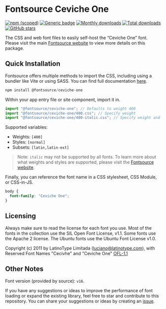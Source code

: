 # Fontsource Ceviche One

[![npm (scoped)](https://img.shields.io/npm/v/@fontsource/ceviche-one?color=brightgreen)](https://www.npmjs.com/package/@fontsource/ceviche-one) [![Generic badge](https://img.shields.io/badge/fontsource-passing-brightgreen)](https://github.com/fontsource/fontsource) [![Monthly downloads](https://badgen.net/npm/dm/@fontsource/ceviche-one)](https://github.com/fontsource/fontsource) [![Total downloads](https://badgen.net/npm/dt/@fontsource/ceviche-one)](https://github.com/fontsource/fontsource) [![GitHub stars](https://img.shields.io/github/stars/fontsource/fontsource.svg?style=social&label=Star)](https://github.com/fontsource/fontsource/stargazers)

The CSS and web font files to easily self-host the “Ceviche One” font. Please visit the main [Fontsource website](https://fontsource.org/fonts/ceviche-one) to view more details on this package.

## Quick Installation

Fontsource offers multiple methods to import the CSS, including using a bundler like Vite or using SASS. You can find full documentation [here](https://fontsource.org/docs/getting-started/introduction).

```javascript
npm install @fontsource/ceviche-one
```

Within your app entry file or site component, import it in.

```javascript
import "@fontsource/ceviche-one"; // Defaults to weight 400
import "@fontsource/ceviche-one/400.css"; // Specify weight
import "@fontsource/ceviche-one/400-italic.css"; // Specify weight and style
```

Supported variables:
- Weights: `[400]`
- Styles: `[normal]`
- Subsets: `[latin,latin-ext]`

> Note: `italic` may not be supported by all fonts. To learn more about what weights and styles are supported, please visit the [Fontsource website](https://fontsource.org/fonts/ceviche-one).

Finally, you can reference the font name in a CSS stylesheet, CSS Module, or CSS-in-JS.

```css
body {
  font-family: "Ceviche One";
}
```

## Licensing
Always make sure to read the license for each font you use. Most of the fonts in the collection use the SIL Open Font License, v1.1. Some fonts use the Apache 2 license. The Ubuntu fonts use the Ubuntu Font License v1.0.

Copyright (c) 2011 by LatinoType Limitada (luciano@latinotype.com), with Reserved Font Names "Cecivhe" and "Ceviche One"
[OFL-1.1](http://scripts.sil.org/OFL)

## Other Notes
Font version (provided by source): `v16`.

If you have any suggestions or ideas to improve the performance of font loading or expand the existing library, feel free to star and contribute to this repository. You can share your suggestions or ideas by creating an [issue](https://github.com/fontsource/fontsource/issues).